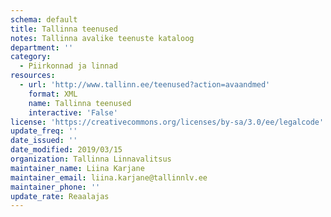 ```yaml
---
schema: default
title: Tallinna teenused
notes: Tallinna avalike teenuste kataloog
department: ''
category:
  - Piirkonnad ja linnad
resources:
  - url: 'http://www.tallinn.ee/teenused?action=avaandmed'
    format: XML
    name: Tallinna teenused
    interactive: 'False'
license: 'https://creativecommons.org/licenses/by-sa/3.0/ee/legalcode'
update_freq: ''
date_issued: ''
date_modified: 2019/03/15
organization: Tallinna Linnavalitsus
maintainer_name: Liina Karjane
maintainer_email: liina.karjane@tallinnlv.ee
maintainer_phone: ''
update_rate: Reaalajas
---
```


